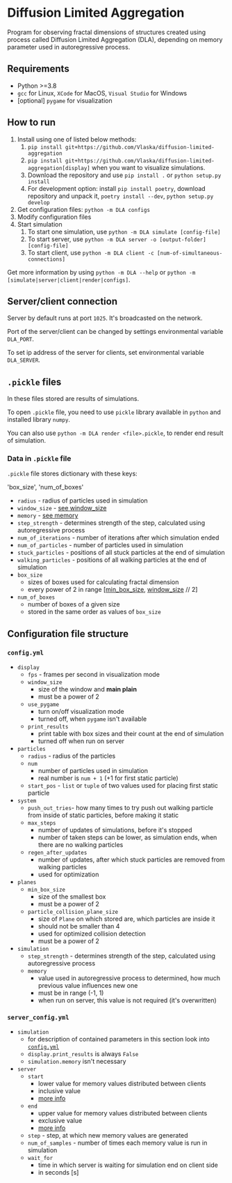 # Diffusion Limited Aggregation

Program for observing fractal dimensions of structures created using process called
Diffusion Limited Aggregation (DLA), depending on memory parameter used in autoregressive process.

## Requirements

- Python >=3.8
- `gcc` for Linux, `XCode` for MacOS, `Visual Studio` for Windows
- [optional] `pygame` for visualization

## How to run

1. Install using one of listed below methods:
   1. `pip install git+https://github.com/Vlaska/diffusion-limited-aggregation`
   2. `pip install git+https://github.com/Vlaska/diffusion-limited-aggregation[display]` when you want to visualize simulations.
   3. Download the repository and use `pip install .` or `python setup.py install`
   4. For development option: install `pip install poetry`, download repository and unpack it, `poetry install --dev`, `python setup.py develop`
2. Get configuration files: `python -m DLA configs`
3. Modify configuration files
4. Start simulation
   1. To start one simulation, use `python -m DLA simulate [config-file]`
   2. To start server, use `python -m DLA server -o [output-folder] [config-file]`
   3. To start client, use `python -m DLA client -c [num-of-simultaneous-connections]`

Get more information by using `python -m DLA --help` or `python -m [simulate|server|client|render|configs]`.

## Server/client connection

Server by default runs at port `1025`. It's broadcasted on the network.

Port of the server/client can be changed by settings environmental variable `DLA_PORT`.

To set ip address of the server for clients, set environmental variable `DLA_SERVER`.

## `.pickle` files

In these files stored are results of simulations.

To open `.pickle` file, you need to use `pickle` library available in `python` and installed library `numpy`.

You can also use `python -m DLA render <file>.pickle`, to render end result of simulation.

### Data in `.pickle` file

`.pickle` file stores dictionary with these keys:

'box_size', 'num_of_boxes'

- `radius` - radius of particles used in simulation
- `window_size` - [see window_size](#window-size)
- `memory` - [see memory](#memory)
- `step_strength` - determines strength of the step, calculated using autoregressive process
- `num_of_iterations` - number of iterations after which simulation ended
- `num_of_particles` - number of particles used in simulation
- `stuck_particles` - positions of all stuck particles at the end of simulation
- `walking_particles` - positions of all walking particles at the end of simulation
- `box_size`
  - sizes of boxes used for calculating fractal dimension
  - every power of 2 in range \[[min_box_size](#min_box_size), [window_size](#window-size) // 2]
- `num_of_boxes`
  - number of boxes of a given size
  - stored in the same order as values of `box_size`

## Configuration file structure

### `config.yml`<span id="config.yml"></span>

- `display`
  - `fps` - frames per second in visualization mode
  - `window_size`<span id="window-size"></span>
    - size of the window and **main plain**
    - must be a power of 2
  - `use_pygame`
    - turn on/off visualization mode
    - turned off, when `pygame` isn't available
  - `print_results`
    - print table with box sizes and their count at the end of simulation
    - turned off when run on server
- `particles`
  - `radius` - radius of the particles
  - `num`
    - number of particles used in simulation
    - real number is `num + 1` (+1 for first static particle)
  - `start_pos` - `list` or `tuple` of two values used for placing first static particle
- `system`
  - `push_out_tries`- how many times to try push out walking particle from inside of static particles, before making it static
  - `max_steps`
    - number of updates of simulations, before it's stopped
    - number of taken steps can be lower, as simulation ends, when there are no walking particles
  - `regen_after_updates`
    - number of updates, after which stuck particles are removed from walking particles
    - used for optimization
- `planes`
  - `min_box_size`<span id="min_box_size"></span>
    - size of the smallest box
    - must be a power of 2
  - `particle_collision_plane_size`
    - size of `Plane` on which stored are, which particles are inside it
    - should not be smaller than 4
    - used for optimized collision detection
    - must be a power of 2
- `simulation`
  - `step_strength` - determines strength of the step, calculated using autoregressive process
  - `memory`<span id="memory"></span>
    - value used in autoregressive process to determined, how much previous value influences new one
    - must be in range (-1, 1)
    - when run on server, this value is not required (it's overwritten)

### `server_config.yml`

- `simulation`
  - for description of contained parameters in this section look into [`config.yml`](#config.yml)
  - `display.print_results` is always `False`
  - `simulation.memory` isn't necessary
- `server`
  - `start`
    - lower value for memory values distributed between clients
    - inclusive value
    - [more info](#memory)
  - `end`
    - upper value for memory values distributed between clients
    - exclusive value
    - [more info](#memory)
  - `step` - step, at which new memory values are generated
  - `num_of_samples` - number of times each memory value is run in simulation
  - `wait_for`
    - time in which server is waiting for simulation end on client side
    - in seconds \[s]

